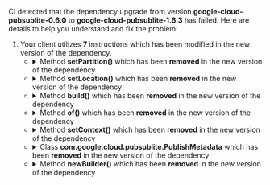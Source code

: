 CI detected that the dependency upgrade from version **google-cloud-pubsublite-0.6.0** to **google-cloud-pubsublite-1.6.3** has failed. Here are details to help you understand and fix the problem:
1. Your client utilizes **7** instructions which has been modified in the new version of the dependency.
   * <details>
        <summary>Method <b>setPartition()</b> which has been <b>removed</b> in the new version of the dependency</summary>
            
        * <details>
          <summary>The failure is identified from the logs generated in the build process. </summary>
          

          </details>
            
        To resolve this issue, there are alternative options available in the new version of the dependency that can replace the incompatible method currently used in the client. You can consider substituting the existing method with one of the following options provided by the new version of the dependency
        ``` java
        CommitterSettings$Builder setPartition(Partition);
        ```
     </details>
   * <details>
        <summary>Method <b>setLocation()</b> which has been <b>removed</b> in the new version of the dependency</summary>
            
        * <details>
          <summary>The failure is identified from the logs generated in the build process. </summary>
          

          </details>
            
        To resolve this issue, there are alternative options available in the new version of the dependency that can replace the incompatible method currently used in the client. You can consider substituting the existing method with one of the following options provided by the new version of the dependency
        ``` java
        ReservationPath$Builder setLocation(CloudRegion);
        ```
     </details>
   * <details>
        <summary>Method <b>build()</b> which has been <b>removed</b> in the new version of the dependency</summary>
            
        * <details>
          <summary>The failure is identified from the logs generated in the build process. </summary>
          

          </details>
            
        To address this incompatibility, there are 2 alternative options available in the new version of the dependency that can replace the incompatible method currently used in the client. You can consider substituting the existing method with one of the following options provided by the new version of the dependency:
        ``` java
        SubscriberSettings build();
        ```
        ``` java
        AssignerSettings build();
        ```
     </details>
   * <details>
        <summary>Method <b>of()</b> which has been <b>removed</b> in the new version of the dependency</summary>
            
        * <details>
          <summary>The failure is identified from the logs generated in the build process. </summary>
          

          </details>
            
        To resolve this issue, there are alternative options available in the new version of the dependency that can replace the incompatible method currently used in the client. You can consider substituting the existing method with one of the following options provided by the new version of the dependency
        ``` java
        CloudRegionOrZone of(CloudRegion);
        ```
     </details>
   * <details>
        <summary>Method <b>setContext()</b> which has been <b>removed</b> in the new version of the dependency</summary>
            
        * <details>
          <summary>The failure is identified from the logs generated in the build process. </summary>
          

          </details>
            
     </details>
   * <details>
        <summary>Class <b>com.google.cloud.pubsublite.PublishMetadata</b> which has been <b>removed</b> in the new version of the dependency</summary>
            
        * <details>
          <summary>The failure is identified from the logs generated in the build process. </summary>
          
            *   >[[ERROR] /java-pubsub-group-kafka-connector/src/main/java/com/google/pubsublite/kafka/sink/PublisherFactoryImpl.java:[36,20] cannot find symbol](https://github.com/chains-project/breaking-good/actions/runs/8110103454/job/22166641300#step:4:1309)
            *   An error was detected in line 36 which is making use of an outdated API.
             ``` java
             36   com.google.cloud.pubsublite.PublishMetadata;
            ```

          </details>
            
     </details>
   * <details>
        <summary>Method <b>newBuilder()</b> which has been <b>removed</b> in the new version of the dependency</summary>
            
        * <details>
          <summary>The failure is identified from the logs generated in the build process. </summary>
          

          </details>
            
        To resolve this issue, there are alternative options available in the new version of the dependency that can replace the incompatible method currently used in the client. You can consider substituting the existing method with one of the following options provided by the new version of the dependency
        ``` java
        AssignerSettings$Builder newBuilder();
        ```
     </details>


